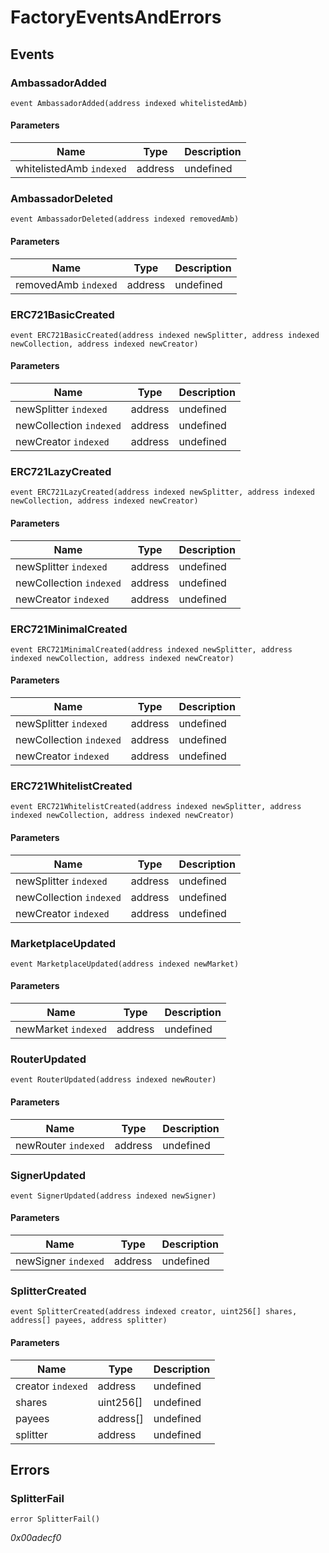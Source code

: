 # FactoryEventsAndErrors

## Events

### AmbassadorAdded

```solidity
event AmbassadorAdded(address indexed whitelistedAmb)
```

#### Parameters

| Name                     | Type    | Description |
| ------------------------ | ------- | ----------- |
| whitelistedAmb `indexed` | address | undefined   |

### AmbassadorDeleted

```solidity
event AmbassadorDeleted(address indexed removedAmb)
```

#### Parameters

| Name                 | Type    | Description |
| -------------------- | ------- | ----------- |
| removedAmb `indexed` | address | undefined   |

### ERC721BasicCreated

```solidity
event ERC721BasicCreated(address indexed newSplitter, address indexed newCollection, address indexed newCreator)
```

#### Parameters

| Name                    | Type    | Description |
| ----------------------- | ------- | ----------- |
| newSplitter `indexed`   | address | undefined   |
| newCollection `indexed` | address | undefined   |
| newCreator `indexed`    | address | undefined   |

### ERC721LazyCreated

```solidity
event ERC721LazyCreated(address indexed newSplitter, address indexed newCollection, address indexed newCreator)
```

#### Parameters

| Name                    | Type    | Description |
| ----------------------- | ------- | ----------- |
| newSplitter `indexed`   | address | undefined   |
| newCollection `indexed` | address | undefined   |
| newCreator `indexed`    | address | undefined   |

### ERC721MinimalCreated

```solidity
event ERC721MinimalCreated(address indexed newSplitter, address indexed newCollection, address indexed newCreator)
```

#### Parameters

| Name                    | Type    | Description |
| ----------------------- | ------- | ----------- |
| newSplitter `indexed`   | address | undefined   |
| newCollection `indexed` | address | undefined   |
| newCreator `indexed`    | address | undefined   |

### ERC721WhitelistCreated

```solidity
event ERC721WhitelistCreated(address indexed newSplitter, address indexed newCollection, address indexed newCreator)
```

#### Parameters

| Name                    | Type    | Description |
| ----------------------- | ------- | ----------- |
| newSplitter `indexed`   | address | undefined   |
| newCollection `indexed` | address | undefined   |
| newCreator `indexed`    | address | undefined   |

### MarketplaceUpdated

```solidity
event MarketplaceUpdated(address indexed newMarket)
```

#### Parameters

| Name                | Type    | Description |
| ------------------- | ------- | ----------- |
| newMarket `indexed` | address | undefined   |

### RouterUpdated

```solidity
event RouterUpdated(address indexed newRouter)
```

#### Parameters

| Name                | Type    | Description |
| ------------------- | ------- | ----------- |
| newRouter `indexed` | address | undefined   |

### SignerUpdated

```solidity
event SignerUpdated(address indexed newSigner)
```

#### Parameters

| Name                | Type    | Description |
| ------------------- | ------- | ----------- |
| newSigner `indexed` | address | undefined   |

### SplitterCreated

```solidity
event SplitterCreated(address indexed creator, uint256[] shares, address[] payees, address splitter)
```

#### Parameters

| Name              | Type      | Description |
| ----------------- | --------- | ----------- |
| creator `indexed` | address   | undefined   |
| shares            | uint256[] | undefined   |
| payees            | address[] | undefined   |
| splitter          | address   | undefined   |

## Errors

### SplitterFail

```solidity
error SplitterFail()
```

_0x00adecf0_

